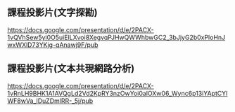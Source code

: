 ## 課程投影片(文字探勘)
https://docs.google.com/presentation/d/e/2PACX-1vQVhSew5yi0O5uiElLXvoi8XegvqPJHwQWWhbwGC2_3bJjyG2b0xPloHnJwxWXlD73YKjg-qAnawj9F/pub

## 課程投影片(文本共現網路分析)
https://docs.google.com/presentation/d/e/2PACX-1vRnLH9BHK1A1AVQgLd2Vd2KpRY3nzOwYoi0alOXw06_Wync6p13iYAptCYIWF8wVa_lDuZDmlRR-_5j/pub
